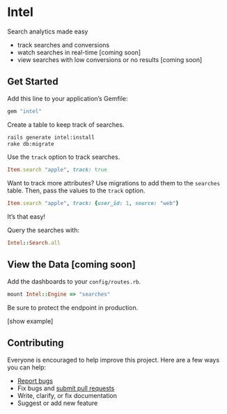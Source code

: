 # Intel

Search analytics made easy

- track searches and conversions
- watch searches in real-time [coming soon]
- view searches with low conversions or no results [coming soon]

## Get Started

Add this line to your application’s Gemfile:

```ruby
gem "intel"
```

Create a table to keep track of searches.

```sh
rails generate intel:install
rake db:migrate
```

Use the `track` option to track searches.

```ruby
Item.search "apple", track: true
```

Want to track more attributes? Use migrations to add them to the `searches` table. Then, pass the values to the `track` option.

```ruby
Item.search "apple", track: {user_id: 1, source: "web"}
```

It’s that easy!

Query the searches with:

```ruby
Intel::Search.all
```

## View the Data [coming soon]

Add the dashboards to your `config/routes.rb`.

```ruby
mount Intel::Engine => "searches"
```

Be sure to protect the endpoint in production.

[show example]

## Contributing

Everyone is encouraged to help improve this project. Here are a few ways you can help:

- [Report bugs](https://github.com/ankane/intel/issues)
- Fix bugs and [submit pull requests](https://github.com/ankane/intel/pulls)
- Write, clarify, or fix documentation
- Suggest or add new feature
